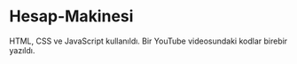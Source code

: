 # Hesap-Makinesi
HTML, CSS ve JavaScript kullanıldı.
Bir YouTube videosundaki kodlar birebir yazıldı.
